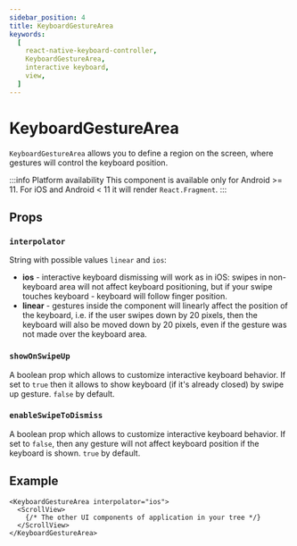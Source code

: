 ```yaml
---
sidebar_position: 4
title: KeyboardGestureArea
keywords:
  [
    react-native-keyboard-controller,
    KeyboardGestureArea,
    interactive keyboard,
    view,
  ]
---
```


# KeyboardGestureArea <div class="label android"></div>

`KeyboardGestureArea` allows you to define a region on the screen, where gestures will control the keyboard position.

:::info Platform availability
This component is available only for Android >= 11. For iOS and Android < 11 it will render `React.Fragment`.
:::

## Props

### `interpolator`

String with possible values `linear` and `ios`:

- **ios** - interactive keyboard dismissing will work as in iOS: swipes in non-keyboard area will not affect keyboard positioning, but if your swipe touches keyboard - keyboard will follow finger position.
- **linear** - gestures inside the component will linearly affect the position of the keyboard, i.e. if the user swipes down by 20 pixels, then the keyboard will also be moved down by 20 pixels, even if the gesture was not made over the keyboard area.

### `showOnSwipeUp`

A boolean prop which allows to customize interactive keyboard behavior. If set to `true` then it allows to show keyboard (if it's already closed) by swipe up gesture. `false` by default.

### `enableSwipeToDismiss`

A boolean prop which allows to customize interactive keyboard behavior. If set to `false`, then any gesture will not affect keyboard position if the keyboard is shown. `true` by default.

## Example

```tsx
<KeyboardGestureArea interpolator="ios">
  <ScrollView>
    {/* The other UI components of application in your tree */}
  </ScrollView>
</KeyboardGestureArea>
```
